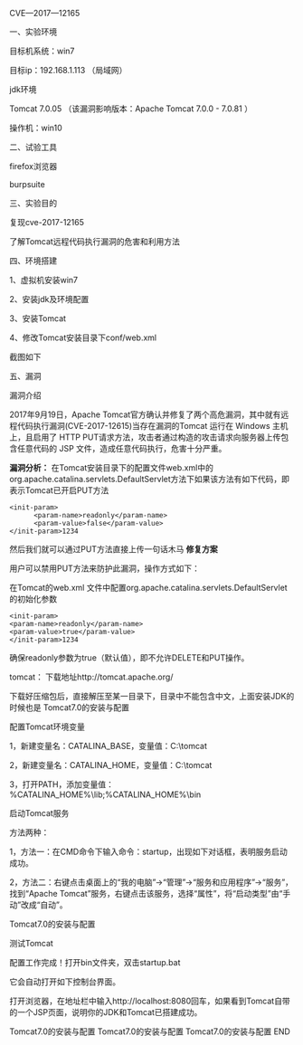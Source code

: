 CVE—2017—12165

一、实验环境

目标机系统：win7

目标ip：192.168.1.113  （局域网）

jdk环境

Tomcat 7.0.05     （该漏洞影响版本：Apache Tomcat 7.0.0 - 7.0.81 ）

操作机：win10

二、试验工具

firefox浏览器

burpsuite

三、实验目的

复现cve-2017-12165

了解Tomcat远程代码执行漏洞的危害和利用方法

四、环境搭建

1、虚拟机安装win7

2、安装jdk及环境配置

3、安装Tomcat

4、修改Tomcat安装目录下conf/web.xml

截图如下







五、漏洞

漏洞介绍

2017年9月19日，Apache Tomcat官方确认并修复了两个高危漏洞，其中就有远程代码执行漏洞(CVE-2017-12615)当存在漏洞的Tomcat 运行在 Windows 主机上，且启用了 HTTP PUT请求方法，攻击者通过构造的攻击请求向服务器上传包含任意代码的 JSP 文件，造成任意代码执行，危害十分严重。

**漏洞分析：** 
在Tomcat安装目录下的配置文件web.xml中的org.apache.catalina.servlets.DefaultServlet方法下如果该方法有如下代码，即表示Tomcat已开启PUT方法

```
<init-param> 
      <param-name>readonly</param-name> 
      <param-value>false</param-value> 
</init-param>1234
```

然后我们就可以通过PUT方法直接上传一句话木马 
**修复方案**

用户可以禁用PUT方法来防护此漏洞，操作方式如下：

在Tomcat的web.xml 文件中配置org.apache.catalina.servlets.DefaultServlet的初始化参数

```
<init-param>
<param-name>readonly</param-name>
<param-value>true</param-value>
</init-param>1234
```

确保readonly参数为true（默认值），即不允许DELETE和PUT操作。 



















 tomcat： 下载地址http://tomcat.apache.org/

下载好压缩包后，直接解压至某一目录下，目录中不能包含中文，上面安装JDK的时候也是
Tomcat7.0的安装与配置

配置Tomcat环境变量

1，新建变量名：CATALINA_BASE，变量值：C:\tomcat

2，新建变量名：CATALINA_HOME，变量值：C:\tomcat

3，打开PATH，添加变量值：%CATALINA_HOME%\lib;%CATALINA_HOME%\bin

启动Tomcat服务

方法两种：

1，方法一：在CMD命令下输入命令：startup，出现如下对话框，表明服务启动成功。

2，方法二：右键点击桌面上的“我的电脑”->“管理”->“服务和应用程序”->“服务”，找到“Apache     Tomcat”服务，右键点击该服务，选择“属性”，将“启动类型”由“手动”改成“自动”。

Tomcat7.0的安装与配置

测试Tomcat

配置工作完成！打开bin文件夹，双击startup.bat

它会自动打开如下控制台界面。

打开浏览器，在地址栏中输入http://localhost:8080回车，如果看到Tomcat自带的一个JSP页面，说明你的JDK和Tomcat已搭建成功。

Tomcat7.0的安装与配置
Tomcat7.0的安装与配置
Tomcat7.0的安装与配置
END